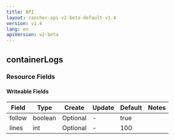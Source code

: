 ```yaml
---
title: API
layout: rancher-api-v2-beta-default-v1.4
version: v1.4
lang: en
apiVersion: v2-beta
---
```


## containerLogs



### Resource Fields

#### Writeable Fields

Field | Type | Create | Update | Default | Notes
---|---|---|---|---|---
follow | boolean | Optional | - | true | 
lines | int | Optional | - | 100 | 



<br>
